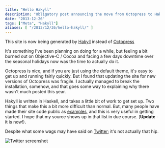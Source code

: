 ```yaml
---
title: "Hello Hakyll"
description: "Obligatory post announcing the move from Octopress to Hakyll."
date: "2013-12-26"
tags: ["Meta", "Hakyll"]
aliases: [ "/2013/12/26/hello-hakyll/" ]
---
```


This site is now being generated by [Hakyll](http://jaspervdj.be/hakyll/)
instead of [Octopress](http://octopress.org)

It's something I've been planning on doing for a while, but feeling a bit burned
out on Objective-C / Cocoa and facing a few days downtime over the seasonal
holidays now was the time to actually do it.

Octopress is nice, and if you are just using the default theme, it's easy to get
up and running fairly quickly. But I found that updating the site for new
versions of Octopress was fragile. I actually managed to break the installation,
somehow, and that goes some way to explaining why there wasn't much posted this
year.

Hakyll is written in Haskell, and takes a little bit of work to get set up. Two
things that make this a bit more difficult than normal. But, many people have
made their site code public as
[examples](http://jaspervdj.be/hakyll/examples.html), and this is very useful
in getting started. I hope that my source shows up in that list in due
course. (**Update** - it is now!).

Despite what some wags may have said on
[Twitter](https://twitter.com/alexrozanski/status/415797308220264448); it's not
actually that hip.

![Twitter screenshot](http://images.abizern.org/2013/12/hakyll-hipster.png)

